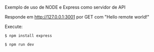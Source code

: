 Exemplo de uso de NODE e Express como servidor de API

Responde em http://127.0.0.1:3001 por GET com "Hello remote world!"

Execute:

`$ npm install express`

`$ npm run dev`
